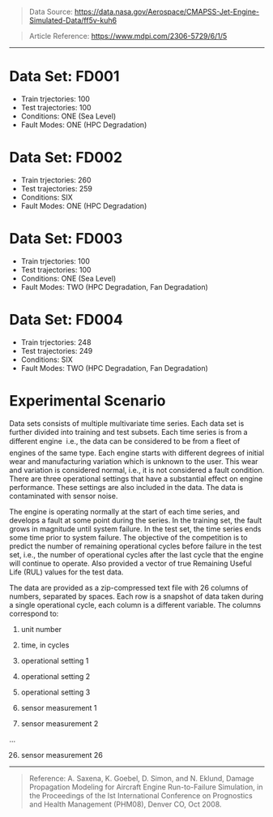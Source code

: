 > Data Source: https://data.nasa.gov/Aerospace/CMAPSS-Jet-Engine-Simulated-Data/ff5v-kuh6

> Article Reference: https://www.mdpi.com/2306-5729/6/1/5
---

# Data Set: FD001
- Train trjectories: 100
- Test trajectories: 100
- Conditions: ONE (Sea Level)
- Fault Modes: ONE (HPC Degradation)

# Data Set: FD002
- Train trjectories: 260
- Test trajectories: 259
- Conditions: SIX 
- Fault Modes: ONE (HPC Degradation)

# Data Set: FD003
- Train trjectories: 100
- Test trajectories: 100
- Conditions: ONE (Sea Level)
- Fault Modes: TWO (HPC Degradation, Fan Degradation)

# Data Set: FD004
- Train trjectories: 248
- Test trajectories: 249
- Conditions: SIX 
- Fault Modes: TWO (HPC Degradation, Fan Degradation)



# Experimental Scenario

Data sets consists of multiple multivariate time series. Each data set is further divided into training and test subsets. Each time series is from a different engine  i.e., the data can be considered to be from a fleet of engines of the same type. Each engine starts with different degrees of initial wear and manufacturing variation which is unknown to the user. This wear and variation is considered normal, i.e., it is not considered a fault condition. There are three operational settings that have a substantial effect on engine performance. These settings are also included in the data. The data is contaminated with sensor noise.

The engine is operating normally at the start of each time series, and develops a fault at some point during the series. In the training set, the fault grows in magnitude until system failure. In the test set, the time series ends some time prior to system failure. The objective of the competition is to predict the number of remaining operational cycles before failure in the test set, i.e., the number of operational cycles after the last cycle that the engine will continue to operate. Also provided a vector of true Remaining Useful Life (RUL) values for the test data.

The data are provided as a zip-compressed text file with 26 columns of numbers, separated by spaces. Each row is a snapshot of data taken during a single operational cycle, each column is a different variable. The columns correspond to:

1.	unit number

2.	time, in cycles

3.	operational setting 1

4.	operational setting 2

5.	operational setting 3

6.	sensor measurement  1

7.	sensor measurement  2

...

26.	sensor measurement  26

---

> Reference: A. Saxena, K. Goebel, D. Simon, and N. Eklund, Damage Propagation Modeling for Aircraft Engine Run-to-Failure Simulation, in the Proceedings of the Ist International Conference on Prognostics and Health Management (PHM08), Denver CO, Oct 2008.
